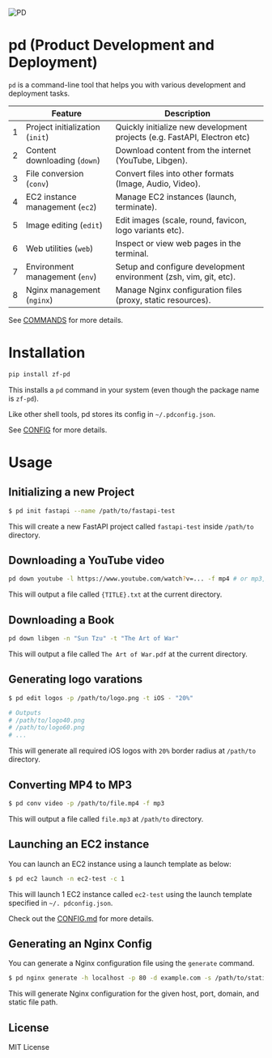 ![PD](https://zf-static.s3.us-west-1.amazonaws.com/pd-logo128.png)

# pd (Product Development and Deployment)

`pd` is a command-line tool that helps you with various development and deployment tasks.

|     | Feature                         | Description                                                              |
| --- | ------------------------------- | ------------------------------------------------------------------------ |
| 1   | Project initialization (`init`) | Quickly initialize new development projects (e.g. FastAPI, Electron etc) |
| 2   | Content downloading (`down`)    | Download content from the internet (YouTube, Libgen).                    |
| 3   | File conversion (`conv`)        | Convert files into other formats (Image, Audio, Video).                  |
| 4   | EC2 instance management (`ec2`) | Manage EC2 instances (launch, terminate).                                |
| 5   | Image editing (`edit`)          | Edit images (scale, round, favicon, logo variants etc).                  |
| 6   | Web utilities (`web`)           | Inspect or view web pages in the terminal.                               |
| 7   | Environment management (`env`)  | Setup and configure development environment (zsh, vim, git, etc).        |
| 8   | Nginx management (`nginx`)      | Manage Nginx configuration files (proxy, static resources).              |

See [COMMANDS](./COMMANDS.md) for more details.

# Installation

```bash
pip install zf-pd
```

This installs a `pd` command in your system (even though the package name is `zf-pd`).

Like other shell tools, pd stores its config in `~/.pdconfig.json`.

See [CONFIG](./CONFIG.md) for more details.

# Usage

## Initializing a new Project

```bash
$ pd init fastapi --name /path/to/fastapi-test
```

This will create a new FastAPI project called `fastapi-test` inside `/path/to` directory.

## Downloading a YouTube video

```bash
pd down youtube -l https://www.youtube.com/watch?v=... -f mp4 # or mp3, text etc
```

This will output a file called `{TITLE}.txt` at the current directory.

## Downloading a Book

```bash
pd down libgen -n "Sun Tzu" -t "The Art of War"
```

This will output a file called `The Art of War.pdf` at the current directory.

## Generating logo varations

```bash
$ pd edit logos -p /path/to/logo.png -t iOS - "20%"

# Outputs
# /path/to/logo40.png
# /path/to/logo60.png
# ...
```

This will generate all required iOS logos with `20%` border radius at `/path/to` directory.

## Converting MP4 to MP3

```bash
$ pd conv video -p /path/to/file.mp4 -f mp3
```

This will output a file called `file.mp3` at `/path/to` directory.

## Launching an EC2 instance

You can launch an EC2 instance using a launch template as below:

```bash
$ pd ec2 launch -n ec2-test -c 1
````

This will launch 1 EC2 instance called `ec2-test` using the launch template specified in `~/.
pdconfig.json`.

Check out the [CONFIG.md](./CONFIG.MD) for more details.

## Generating an Nginx Config

You can generate a Nginx configuration file using the `generate` command.

```bash
$ pd nginx generate -h localhost -p 80 -d example.com -s /path/to/static
```

This will generate Nginx configuration for the given host, port, domain, and static file path.

## License

MIT License

